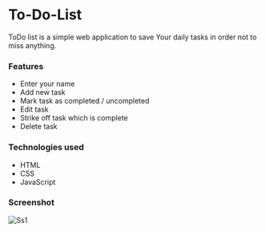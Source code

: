 # To-Do-List
ToDo list is a simple web application to save Your daily tasks in order not to miss anything.

### Features
* Enter your name
* Add new task
* Mark task as completed / uncompleted
* Edit task
* Strike off task which is complete
* Delete task

### Technologies used
* HTML
* CSS
* JavaScript

### Screenshot
![Ss1](https://user-images.githubusercontent.com/81500145/236621724-23ecb856-11b4-46e1-8c28-992e87e22420.png)
